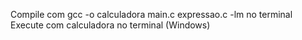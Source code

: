 Compile com gcc -o calculadora main.c expressao.c -lm no terminal
Execute com calculadora no terminal (Windows)
